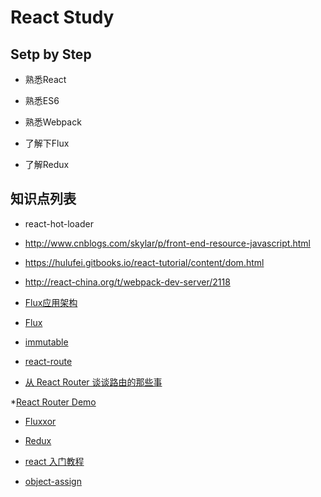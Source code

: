 # React Study

## Setp by Step

* 熟悉React

* 熟悉ES6

* 熟悉Webpack

* 了解下Flux

* 了解Redux

## 知识点列表

* react-hot-loader

* http://www.cnblogs.com/skylar/p/front-end-resource-javascript.html

* https://hulufei.gitbooks.io/react-tutorial/content/dom.html

* http://react-china.org/t/webpack-dev-server/2118

* [Flux应用架构](http://reactjs.cn/react/docs/flux-overview.html)

* [Flux](https://github.com/facebook/flux)

* [immutable](https://github.com/camsong/blog/issues/3)

* [react-route](https://segmentfault.com/a/1190000004075348)

* [从 React Router 谈谈路由的那些事](http://stylechen.com/react-router.html)

*[React Router Demo](https://github.com/chenmnkken/react-demo/tree/master/react-router-demo)

* [Fluxxor](http://fluxxor.com/)

* [Redux](http://cn.redux.js.org/index.html)

* [react 入门教程](https://www.gitbook.com/book/hulufei/react-tutorial/details)

* [object-assign](https://www.npmjs.com/package/object-assign)